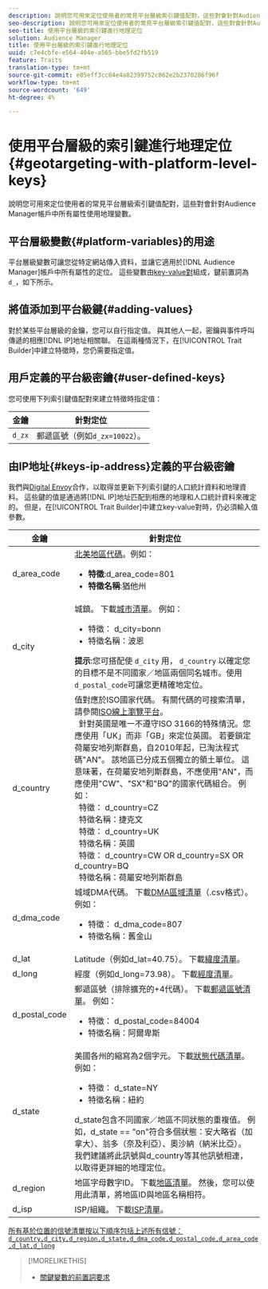 ```yaml
---
description: 說明您可用來定位使用者的常見平台層級索引鍵值配對，這些對會針對Audience Manager帳戶中所有屬性使用地理變數。
seo-description: 說明您可用來定位使用者的常見平台層級索引鍵值配對，這些對會針對Audience Manager帳戶中所有屬性使用地理變數。
seo-title: 使用平台層級的索引鍵進行地理定位
solution: Audience Manager
title: 使用平台層級的索引鍵進行地理定位
uuid: c7e4cbfe-e564-404e-a565-bbe5fd2fb519
feature: Traits
translation-type: tm+mt
source-git-commit: e05eff3cc04e4a82399752c862e2b2370286f96f
workflow-type: tm+mt
source-wordcount: '649'
ht-degree: 4%

---
```



# 使用平台層級的索引鍵進行地理定位 {#geotargeting-with-platform-level-keys}

說明您可用來定位使用者的常見平台層級索引鍵值配對，這些對會針對Audience Manager帳戶中所有屬性使用地理變數。

<!-- c_tb_platform_vars.xml -->

## 平台層級變數{#platform-variables}的用途

平台層級變數可讓您從特定網站傳入資料，並讓它適用於[!DNL Audience Manager]帳戶中所有屬性的定位。 這些變數由[key-value對](../../reference/key-value-pairs-explained.md)組成，鍵前置詞為`d_`，如下所示。

## 將值添加到平台級鍵{#adding-values}

對於某些平台層級的金鑰，您可以自行指定值。 與其他人一起，密鑰與事件呼叫傳遞的相應[!DNL IP]地址相關聯。 在這兩種情況下，在[!UICONTROL Trait Builder]中建立特徵時，您仍需要指定值。

## 用戶定義的平台級密鑰{#user-defined-keys}

您可使用下列索引鍵值配對來建立特徵時指定值：

| 金鑰 | 針對定位 |
|---|---|
| `d_zx` | 郵遞區號（例如`d_zx=10022`）。 |

## 由IP地址{#keys-ip-address}定義的平台級密鑰

我們與[Digital Envoy](https://www.digitalenvoy.com/)合作，以取得並更新下列索引鍵的人口統計資料和地理資料。 這些鍵的值是通過將[!DNL IP]地址匹配到相應的地理和人口統計資料來確定的。 但是，在[!UICONTROL Trait Builder]中建立key-value對時，仍必須輸入值參數。

| 金鑰 | 針對定位 |
|--- |--- |
| d_area_code | [北美地區代碼](https://en.wikipedia.org/wiki/List_of_North_American_Numbering_Plan_area_codes)。例如： <ul><li>**特徵**:d_area_code=801</li><li>**特徵名稱**:猶他州</li></ul> |
| d_city | 城鎮。 下載[城市清單](assets/d_city.txt)。  例如： <ul><li>特徵： d_city=bonn</li><li>特徵名稱：波恩</li></ul> **提示**:您可搭配使 `d_city` 用， `d_country` 以確定您的目標不是不同國家／地區兩個同名城市。使用`d_postal_code`可讓您更精確地定位。 |
| d_country | 值對應於ISO國家代碼。 有關代碼的可搜索清單，請參閱[ISO線上瀏覽平台](https://www.iso.org/obp/ui/#home)。 <br>  針對英國是唯一不遵守ISO 3166的特殊情況。您應使用「UK」而非「GB」來定位英國。  若要鎖定荷屬安地列斯群島，自2010年起，已淘汰程式碼&quot;AN&quot;。 該地區已分成五個獨立的領土單位。 這意味著，在荷屬安地列斯群島，不應使用&quot;AN&quot;，而應使用&quot;CW&quot;、&quot;SX&quot;和&quot;BQ&quot;的國家代碼組合。  例如： <br>  特徵： d_country=CZ <br>  特徵名稱：捷克文<br>  特徵： d_country=UK <br>  特徵名稱：英國<br>  特徵： d_country=CW OR d_country=SX OR d_country=BQ <br>  特徵名稱：荷屬安地列斯群島 |
| d_dma_code | 城域DMA代碼。 下載[DMA區域清單](assets/DMAregions.csv)（.csv格式）。  例如： <ul><li>特徵： d_dma_code=807</li><li>特徵名稱：舊金山</li></ul> |
| d_lat | Latitude（例如d_lat=40.75）。 下載[緯度清單](assets/d_lat.txt)。 |
| d_long | 經度（例如d_long=73.98）。 下載[經度清單](assets/d_long.txt)。 |
| d_postal_code | 郵遞區號（排除擴充的+4代碼）。 下載[郵遞區號清單](assets/d_postal_code.txt)。  例如： <ul><li>特徵： d_postal_code=84004 </li><li>特徵名稱：阿爾卑斯</li></ul> |
| d_state | 美國各州的縮寫為2個字元。 下載[狀態代碼清單](assets/d_state.txt)。  例如： <ul><li>特徵： d_state=NY </li><li>特徵名稱：紐約</li></ul>d_state包含不同國家／地區不同狀態的重複值。 例如，d_state == &quot;on&quot;符合多個狀態：安大略省（加拿大）、翁多（奈及利亞）、奧沙納（納米比亞）。 我們建議將此訊號與d_country等其他訊號相連，以取得更詳細的地理定位。 |
| d_region | 地區字母數字ID。 下載[地區清單](assets/Country_RegionCodes_City.csv)。  然後，您可以使用此清單，將地區ID與地區名稱相符。 |
| d_isp | ISP/組織。 下載[ISP清單](assets/d_isp.txt)。 |

[所有基於位置的信號清單按以下順序包括上述所有信號：`d_country,d_city,d_region,d_state,d_dma_code,d_postal_code,d_area_code,d_lat,d_long`](assets/all.txt)

>[!MORELIKETHIS]
>
>* [關鍵變數的前置詞要求](../../features/traits/trait-variable-prefixes.md)

